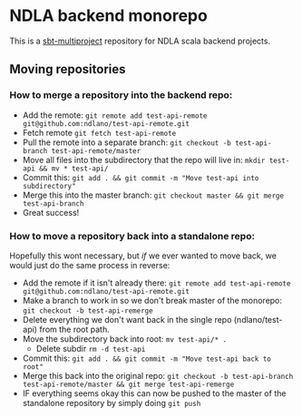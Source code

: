 # NDLA backend monorepo

This is a [sbt-multiproject](https://www.scala-sbt.org/1.x/docs/Multi-Project.html) repository for NDLA scala backend projects.

## Moving repositories

### How to merge a repository into the backend repo:

- Add the remote: `git remote add test-api-remote git@github.com:ndlano/test-api-remote.git`
- Fetch remote `git fetch test-api-remote`
- Pull the remote into a separate branch: `git checkout -b test-api-branch test-api-remote/master`
- Move all files into the subdirectory that the repo will live in: `mkdir test-api && mv * test-api/`
- Commit this: `git add . && git commit -m "Move test-api into subdirectory"`
- Merge this into the master branch: `git checkout master && git merge test-api-branch`
- Great success!

### How to move a repository back into a standalone repo:

Hopefully this wont necessary, but _if_ we ever wanted to move back, we would just do the same process in reverse:

- Add the remote if it isn't already there: `git remote add test-api-remote git@github.com:ndlano/test-api-remote.git`
- Make a branch to work in so we don't break master of the monorepo: `git checkout -b test-api-remerge`
- Delete everything we don't want back in the single repo (ndlano/test-api) from the root path.
- Move the subdirectory back into root: `mv test-api/* .`
    - Delete subdir `rm -d test-api`
- Commit this: `git add . && git commit -m "Move test-api back to root"`
- Merge this back into the original repo: `git checkout -b test-api-branch test-api-remote/master && git merge test-api-remerge`
- IF everything seems okay this can now be pushed to the master of the standalone repository by simply doing `git push`
